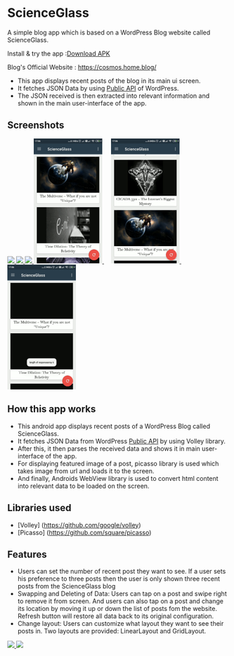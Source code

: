  # ScienceGlass

 A simple blog app which is based on a WordPress Blog website called ScienceGlass.

 Install & try the app :[Download APK](https://drive.google.com/file/d/1t6S_fNJWltUb-kXMFivFwFjI0jX4oMOK/view?usp=sharing)

 Blog's Official Website : https://cosmos.home.blog/

 * This app displays recent posts of the blog in its main ui screen.
 * It fetches JSON Data by using [Public API](https://developer.wordpress.com/docs/api/) of WordPress.
 * The JSON received is then extracted into relevant information and shown in the main user-interface of the app.


 ## Screenshots

 <a href="https://user-images.githubusercontent.com/42529024/168290528-0f992359-105c-4ac7-85f1-e6d257c46c49.png" target="_blank">
 <img src="https://user-images.githubusercontent.com/42529024/168290528-0f992359-105c-4ac7-85f1-e6d257c46c49.png" width="31%" />
 </a>

 <a href="https://user-images.githubusercontent.com/42529024/168290010-b56b3edc-6dfd-47ba-a300-ff8b28a54dc5.png" target="_blank">
 <img src="https://user-images.githubusercontent.com/42529024/168290010-b56b3edc-6dfd-47ba-a300-ff8b28a54dc5.png" width="31%" />
 </a>

 <a href="https://user-images.githubusercontent.com/42529024/168290330-30f56689-d2c2-4c2a-bcae-37259ef6ad74.png" target="_blank">
 <img src="https://user-images.githubusercontent.com/42529024/168290330-30f56689-d2c2-4c2a-bcae-37259ef6ad74.png" width="31%" />
 </a>
 
 
 <a href="https://raw.githubusercontent.com/s0oraj/ScienceGlass/master/illustration_gif_two.gif" target="_blank">
  <img src="https://raw.githubusercontent.com/s0oraj/ScienceGlass/master/illustration_gif_two.gif" width="31%" />
</a>
<span>&nbsp;&nbsp;&nbsp;</span>
<a href="https://raw.githubusercontent.com/s0oraj/ScienceGlass/master/illustration_gif_one.gif" target="_blank">
  <img src="https://raw.githubusercontent.com/s0oraj/ScienceGlass/master/illustration_gif_one.gif" width="31%" />
</a>
<span>&nbsp;&nbsp;&nbsp;</span>
<a href="https://raw.githubusercontent.com/s0oraj/ScienceGlass/master/illustration_gif_three.gif" target="_blank">
  <img src="https://raw.githubusercontent.com/s0oraj/ScienceGlass/master/illustration_gif_three.gif" width="31%" />
</a>


 ## How this app works

 - This android app displays recent posts of a WordPress Blog called ScienceGlass.
 - It fetches JSON Data from WordPress [Public API](https://developer.wordpress.com/docs/api/) by using Volley library.
 - After this, it then parses the received data and shows it in main user-interface of the app.
 - For displaying featured image of a post, picasso library is used which takes image from url and loads it to the screen.
 - And finally, Androids WebView library is used to convert html content into relevant data to be loaded on the screen.
 
 ## Libraries used

 * [Volley] (https://github.com/google/volley)
 * [Picasso] (https://github.com/square/picasso)


 ## Features

 -  Users can set the number of recent post they want to see. If a user sets his preference to three posts then the user is only shown three recent posts from the ScienceGlass blog
 -  Swapping and Deleting of Data: Users can tap on a post and swipe right to remove it from screen. And users can also tap on a post and change its location by moving it up or down the list of posts fom the website. Refresh button will restore all data back to its original configuration.
 -  Change layout: Users can customize what layout they want to see their posts in. Two layouts are provided: LinearLayout and GridLayout.


 <a href="https://user-images.githubusercontent.com/42529024/168299190-8b371bb0-7d1f-4088-92b4-f9f6d0851241.png" target="_blank">
 <img src="https://user-images.githubusercontent.com/42529024/168299190-8b371bb0-7d1f-4088-92b4-f9f6d0851241.png" width="31%" />
 </a>
 <a href="https://user-images.githubusercontent.com/42529024/168299449-7b03c6b3-dbbe-48e6-938c-de9a04d9cfac.png" target="_blank">
 <img src="https://user-images.githubusercontent.com/42529024/168299449-7b03c6b3-dbbe-48e6-938c-de9a04d9cfac.png" width="31%" />
 </a>




